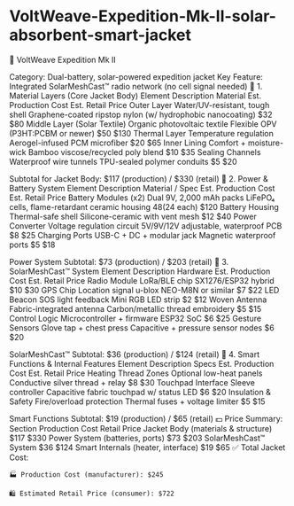 # VoltWeave-Expedition-Mk-II-solar-absorbent-smart-jacket
🧥 VoltWeave Expedition Mk II

Category: Dual-battery, solar-powered expedition jacket
Key Feature: Integrated SolarMeshCast™ radio network (no cell signal needed)
🧵 1. Material Layers (Core Jacket Body)
Element	Description	Material	Est. Production Cost	Est. Retail Price
Outer Layer	Water/UV-resistant, tough shell	Graphene-coated ripstop nylon (w/ hydrophobic nanocoating)	$32	$80
Middle Layer (Solar Textile)	Organic photovoltaic textile	Flexible OPV (P3HT:PCBM or newer)	$50	$130
Thermal Layer	Temperature regulation	Aerogel-infused PCM microfiber	$20	$65
Inner Lining	Comfort + moisture-wick	Bamboo viscose/recycled poly blend	$10	$35
Sealing Channels	Waterproof wire tunnels	TPU-sealed polymer conduits	$5	$20

Subtotal for Jacket Body: $117 (production) / $330 (retail)
🔋 2. Power & Battery System
Element	Description	Material / Spec	Est. Production Cost	Est. Retail Price
Battery Modules (x2)	Dual 9V, 2,000 mAh packs	LiFePO₄ cells, flame-retardant ceramic housing	$48 ($24 each)	$120
Battery Housing	Thermal-safe shell	Silicone-ceramic with vent mesh	$12	$40
Power Converter	Voltage regulation circuit	5V/9V/12V adjustable, waterproof PCB	$8	$25
Charging Ports	USB-C + DC + modular jack	Magnetic waterproof ports	$5	$18

Power System Subtotal: $73 (production) / $203 (retail)
📡 3. SolarMeshCast™ System
Element	Description	Hardware	Est. Production Cost	Est. Retail Price
Radio Module	LoRa/BLE chip	SX1276/ESP32 hybrid	$10	$30
GPS Chip	Location signal	u-blox NEO-M8N or similar	$7	$22
LED Beacon	SOS light feedback	Mini RGB LED strip	$2	$12
Woven Antenna	Fabric-integrated antenna	Carbon/metallic thread embroidery	$5	$15
Control Logic	Microcontroller + firmware	ESP32 SoC	$6	$25
Gesture Sensors	Glove tap + chest press	Capacitive + pressure sensor nodes	$6	$20

SolarMeshCast™ Subtotal: $36 (production) / $124 (retail)
🔌 4. Smart Functions & Internal Features
Element	Description	Specs	Est. Production Cost	Est. Retail Price
Heating Thread Zones	Optional low-heat panels	Conductive silver thread + relay	$8	$30
Touchpad Interface	Sleeve controller	Capacitive fabric touchpad w/ status LED	$6	$20
Insulation & Safety	Fire/overload protection	Thermal fuses + voltage limiter	$5	$15

Smart Functions Subtotal: $19 (production) / $65 (retail)
💵 Price Summary:
Section	Production Cost	Retail Price
Jacket Body (materials & structure)	$117	$330
Power System (batteries, ports)	$73	$203
SolarMeshCast™ System	$36	$124
Smart Internals (heater, interface)	$19	$65
✅ Total Jacket Cost:

    🏭 Production Cost (manufacturer): $245

    🛍️ Estimated Retail Price (consumer): $722
